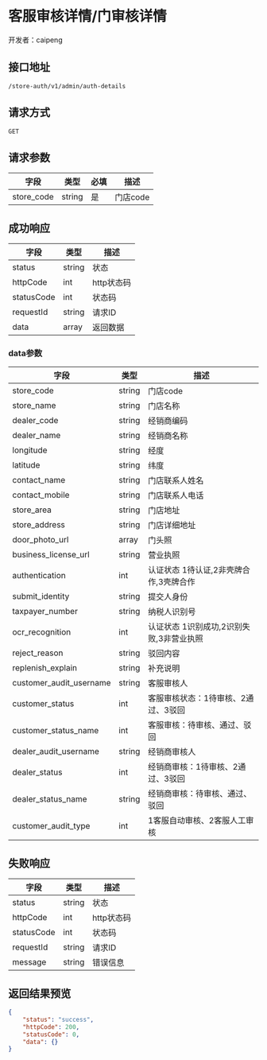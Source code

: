# 客服审核详情/门审核详情

开发者：caipeng

## 接口地址

`/store-auth/v1/admin/auth-details`

## 请求方式

`GET`

## 请求参数

| 字段            | 类型   | 必填 | 描述                                           |
| --------------- | ------ | ---- | ---------------------------------- |
| store_code | string | 是 | 门店code |


## 成功响应

| 字段       | 类型   | 描述       |
| ---------- | ------ | ---------- |
| status     | string | 状态       |
| httpCode   | int    | http状态码 |
| statusCode | int    | 状态码     |
| requestId  | string | 请求ID     |
| data       | array  | 返回数据   |

### data参数
| 字段       | 类型   | 描述       |
| ---------- | ------ | ---------- |
| store_code | string  | 门店code |
| store_name | string  | 门店名称 |
| dealer_code | string  | 经销商编码 |
| dealer_name | string  | 经销商名称 |
| longitude | string  | 经度 |
| latitude | string  | 纬度 |
| contact_name | string  | 门店联系人姓名 |
| contact_mobile | string  | 门店联系人电话 |
| store_area | string  | 门店地址|
| store_address | string  | 门店详细地址|
| door_photo_url | array  | 门头照|
| business_license_url | string |营业执照|
| authentication | int  | 认证状态 1待认证,2非壳牌合作,3壳牌合作|
| submit_identity | string  | 提交人身份|
| taxpayer_number | string  | 纳税人识别号|
| ocr_recognition | int  | 认证状态 1识别成功,2识别失败,3非营业执照|
| reject_reason | string  | 驳回内容|
| replenish_explain | string  | 补充说明|
| customer_audit_username | string  | 客服审核人|
| customer_status | int  | 客服审核状态：1待审核、2通过、3驳回|
| customer_status_name | int  | 客服审核：待审核、通过、驳回|
| dealer_audit_username | string  | 经销商审核人|
| dealer_status | int  | 经销商审核：1待审核、2通过、3驳回|
| dealer_status_name | string  | 经销商审核：待审核、通过、驳回|
| customer_audit_type | int  | 1客服自动审核、2客服人工审核|

## 失败响应

| 字段       | 类型   | 描述       |
| ---------- | ------ | ---------- |
| status     | string | 状态       |
| httpCode   | int    | http状态码 |
| statusCode | int    | 状态码     |
| requestId  | string | 请求ID     |
| message    | string | 错误信息   |

## 返回结果预览

```json
{
    "status": "success",
    "httpCode": 200,
    "statusCode": 0,
    "data": {}
}
```